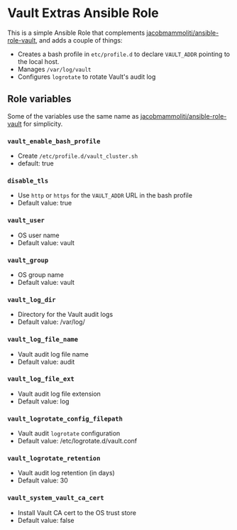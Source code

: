 # Vault Extras Ansible Role

This is a simple Ansible Role that complements [jacobmammoliti/ansible-role-vault](https://github.com/jacobmammoliti/ansible-role-vault), and adds a couple of things:

- Creates a bash profile in `etc/profile.d` to declare `VAULT_ADDR` pointing to the local host.
- Manages `/var/log/vault`
- Configures `logrotate` to rotate Vault's audit log

## Role variables

Some of the variables use the same name as [jacobmammoliti/ansible-role-vault](https://github.com/jacobmammoliti/ansible-role-vault) for simplicity.

### `vault_enable_bash_profile`

- Create `/etc/profile.d/vault_cluster.sh`
- default: true
### `disable_tls`

- Use `http` or `https` for the `VAULT_ADDR` URL in the bash profile
- Default value: true

### `vault_user`

- OS user name
- Default value: vault

### `vault_group`

- OS group name
- Default value: vault

### `vault_log_dir`

- Directory for the Vault audit logs
- Default value: /var/log/

### `vault_log_file_name`

- Vault audit log file name
- Default value: audit

### `vault_log_file_ext`

- Vault audit log file extension
- Default value: log

### `vault_logrotate_config_filepath`

- Vault audit `logrotate` configuration
- Default value: /etc/logrotate.d/vault.conf

### `vault_logrotate_retention`

- Vault audit log retention (in days)
- Default value: 30

### `vault_system_vault_ca_cert`

- Install Vault CA cert to the OS trust store
- Default value: false
